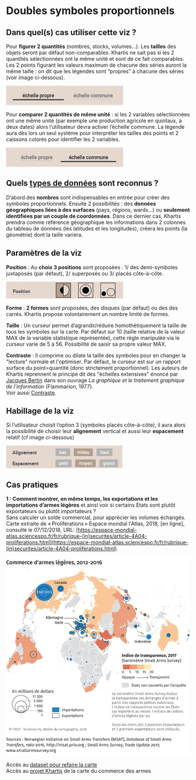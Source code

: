 # Doubles symboles proportionnels
## Dans quel(s) cas utiliser cette viz ?
Pour **figurer 2 quantités** (nombres, stocks, volumes…). Les **tailles** des objets seront par défaut non-comparables. Khartis ne sait pas si les 2 quantités sélectionnées ont la même unité et sont de ce fait comparables. Les 2 points figurant les valeurs maximum de chacune des séries auront la même taille : on dit que les légendes sont “propres” à chacune des séries (voir image ci-dessous).

![echelle-propre](./assets/viz-08-03-echelle-propre.jpg)

Pour **comparer 2 quantités de même unité** : si les 2 variables sélectionnées ont une même unité (par exemple une production agricole en quintaux, à deux dates) alors l’utilisateur devra activer l’échelle commune. La légende aura dès lors un seul système pour interpréter les tailles des points et 2 caissons colorés pour identifier les 2 variables.

![echelle-commune](./assets/viz-08-04-echelle-commune.jpg)

## Quels [types de données](../importer-des-donnees#types-de-donnees-reconnus) sont reconnus ?
D’abord des **nombres** sont indispensables en entrée pour créer des symboles proportionnels.
Ensuite 2 possibilités : des **données géographiques liées à des surfaces** (pays, régions, wards…) ou **seulement identifiées par un couple de coordonnées**. Dans ce dernier cas, Khartis prendra comme référence géographique les informations dans 2 colonnes du tableau de données (les latitudes et les longitudes), créera les points (la géométrie) dont la taille variera.

## Paramètres de la viz
**Position** : Au **choix 3 positions** sont proposées : 1/ des demi-symboles juxtaposés (par défaut), 2/ superposés ou 3/ placés côte-à-côte.

![3configurations](./assets/viz-08-05-picker-3configurations.jpg)

**Forme** : **2 formes** sont proposées, des disques (par défaut) ou des des carrés. Khartis propose volontairement un nombre limité de formes.

**Taille** : Un curseur permet d’agrandir/réduire homothétiquement la taille de tous les symboles sur la carte. Par défaut sur 10 (taille relative de la valeur MAX de la variable statistique représentée), cette règle manipulée via le curseur varie de 5 à 56. Possibilité de saisir sa propre valeur MAX.

**Contraste** : Il comprime ou dilate la taille des symboles pour en changer la "lecture" normale et l'optimiser. Par défaut, le curseur est sur un rapport surface du point=quantité (donc strictement proportionnel). Les auteurs de Khartis reprennent le principe dit des "échelles extensives" énoncé par [Jacques Bertin](http://www.hypergeo.eu/spip.php?article630) dans son ouvrage *La graphique et le traitement graphique de l'information* (Flammarion, 1977).  
Voir aussi [Contraste](../contraste).

## Habillage de la viz
Si l’utilisateur choisit l’option 3 (symboles placés côte-à-côte), il aura alors la possibilité de choisir leur **alignement** vertical et aussi leur **espacement** relatif (cf image ci-dessous)

![positions-relatives](./assets/viz-08-06-positions-relatives-symboles.jpg)

## Cas pratiques
**1 : Comment montrer, en même temps, les exportations et les importations d’armes légères** et ainsi voir si certains Etats sont plutôt exportateurs ou plutôt importateurs ?  
Sans calculer un solde commercial, pour apprécier les volumes échangés.  
Carte extraite de « Proliférations » Espace mondial l'Atlas, 2018, [en ligne], consulté le 07/12/2018, URL:
[https://espace-mondial-atlas.sciencespo.fr/fr/rubrique-(in)securites/article-4A04-proliferations.html](https://espace-mondial-atlas.sciencespo.fr/fr/rubrique-(in)securites/article-4A04-proliferations.html)

![carte-commerce-armes-legeres-2012-2016](./assets/viz-08-07-carte-commerce-armes-legeres-2012-2016-medium-full-3x.jpeg)

Accès au [dataset pour refaire la carte](./assets/data/8-Double-symboles-proportionnels-Commerce-armes-legeres-2012-2016.csv)  
Accès au [projet Khartis](./assets/data/8-commerce-armes-legeres-2012-2016-Projet-Khartis.kh.zip) de la carte du commerce des armes

